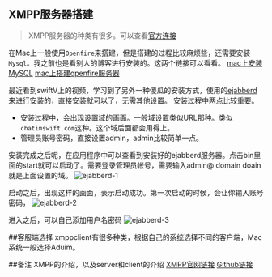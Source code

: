 
## XMPP服务器搭建
>XMPP服务器的种类有很多。可以查看[官方连接](https://xmpp.org/software)

在Mac上一般使用`Openfire`来搭建，但是搭建的过程比较麻烦些，还需要安装`Mysql`。我之前也是看别人的博客进行安装的。这两个链接可以看看。
[mac上安装MySQL](http://www.cnblogs.com/xiaodao/archive/2013/04/04/2999426.html)
[mac上搭建openfire服务器](http://www.cnblogs.com/xiaodao/archive/2013/04/05/3000554.html)

最近看到swiftV上的视频，学习到了另外一种傻瓜的安装方式，使用的[ejabberd](https://www.process-one.net/en/ejabberd/downloads/)来进行安装的，直接安装就可以了，无需其他设置。
安装过程中两点比较重要。
* 安装过程中，会出现设置域的画面。一般域设置类似URL那种。类似`chatimswift.com`这种。这个域后面都会用得上。
* 管理员账号密码，直接设置admin，admin比较简单一点。

安装完成之后呢，在应用程序中可以查看到安装好的ejabberd服务器。点击bin里面的start就可以启动了。需要登录管理员帐号，需要输入admin@ domain  doain就是上面设置的域。
![ejabberd-1](http://7xsvuf.com1.z0.glb.clouddn.com/2016-05-30-ejabberd-1.png)

启动之后，出现这样的画面，表示启动成功。第一次启动的时候，会让你输入账号密码，
![ejabberd-2](http://7xsvuf.com1.z0.glb.clouddn.com/2016-05-30-ejabberd-2.png)

进入之后，可以自己添加用户名密码
![ejabberd-3](http://7xsvuf.com1.z0.glb.clouddn.com/2016-05-30-ejabberd-3.png)

##客服端选择
xmppclient有很多种类，根据自己的系统选择不同的客户端，Mac系统一般选择Aduim。

##备注
XMPP的介绍，以及server和client的介绍
[XMPP官网链接](https://xmpp.org/software)
[Github链接](https://github.com/funkyboy/Building-a-Jabber-client-for-iOS)
